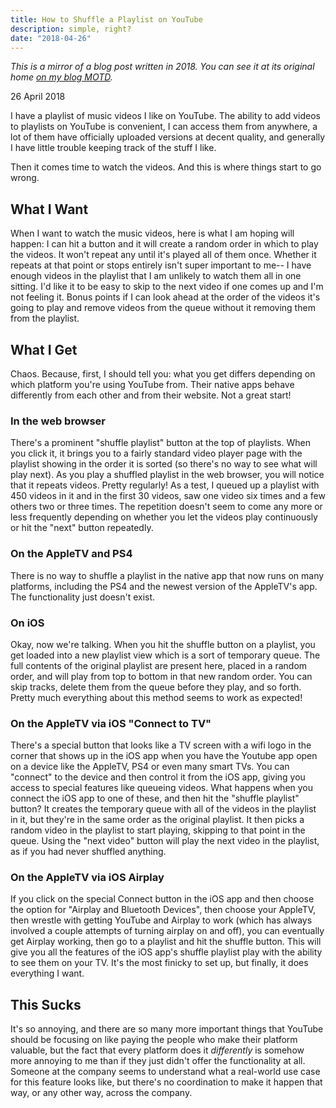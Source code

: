```yaml
---
title: How to Shuffle a Playlist on YouTube
description: simple, right?
date: "2018-04-26"
---
```


_This is a mirror of a blog post written in 2018. You can see it at its original home [on my blog MOTD](https://motd.co/2018/04/how-to-shuffle-a-playlist-on-youtube/)._

26 April 2018

I have a playlist of music videos I like on YouTube. The ability to add videos to playlists on YouTube is convenient, I can access them from anywhere, a lot of them have officially uploaded versions at decent quality, and generally I have little trouble keeping track of the stuff I like.

Then it comes time to watch the videos. And this is where things start to go wrong.

## What I Want

When I want to watch the music videos, here is what I am hoping will happen: I can hit a button and it will create a random order in which to play the videos. It won't repeat any until it's played all of them once. Whether it repeats at that point or stops entirely isn't super important to me-- I have enough videos in the playlist that I am unlikely to watch them all in one sitting. I'd like it to be easy to skip to the next video if one comes up and I'm not feeling it. Bonus points if I can look ahead at the order of the videos it's going to play and remove videos from the queue without it removing them from the playlist.

## What I Get

Chaos. Because, first, I should tell you: what you get differs depending on which platform you're using YouTube from. Their native apps behave differently from each other and from their website. Not a great start!

### In the web browser

There's a prominent "shuffle playlist" button at the top of playlists. When you click it, it brings you to a fairly standard video player page with the playlist showing in the order it is sorted (so there's no way to see what will play next). As you play a shuffled playlist in the web browser, you will notice that it repeats videos. Pretty regularly! As a test, I queued up a playlist with 450 videos in it and in the first 30 videos, saw one video six times and a few others two or three times. The repetition doesn't seem to come any more or less frequently depending on whether you let the videos play continuously or hit the "next" button repeatedly.

### On the AppleTV and PS4

There is no way to shuffle a playlist in the native app that now runs on many platforms, including the PS4 and the newest version of the AppleTV's app. The functionality just doesn't exist.

### On iOS

Okay, now we're talking. When you hit the shuffle button on a playlist, you get loaded into a new playlist view which is a sort of temporary queue. The full contents of the original playlist are present here, placed in a random order, and will play from top to bottom in that new random order. You can skip tracks, delete them from the queue before they play, and so forth. Pretty much everything about this method seems to work as expected!

### On the AppleTV via iOS "Connect to TV"

There's a special button that looks like a TV screen with a wifi logo in the corner that shows up in the iOS app when you have the Youtube app open on a device like the AppleTV, PS4 or even many smart TVs. You can "connect" to the device and then control it from the iOS app, giving you access to special features like queueing videos. What happens when you connect the iOS app to one of these, and then hit the "shuffle playlist" button? It creates the temporary queue with all of the videos in the playlist in it, but they're in the same order as the original playlist. It then picks a random video in the playlist to start playing, skipping to that point in the queue. Using the "next video" button will play the next video in the playlist, as if you had never shuffled anything.

### On the AppleTV via iOS Airplay

If you click on the special Connect button in the iOS app and then choose the option for "Airplay and Bluetooth Devices", then choose your AppleTV, then wrestle with getting YouTube and Airplay to work (which has always involved a couple attempts of turning airplay on and off), you can eventually get Airplay working, then go to a playlist and hit the shuffle button. This will give you all the features of the iOS app's shuffle playlist play with the ability to see them on your TV. It's the most finicky to set up, but finally, it does everything I want.

## This Sucks

It's so annoying, and there are so many more important things that YouTube should be focusing on like paying the people who make their platform valuable, but the fact that every platform does it *differently* is somehow more annoying to me than if they just didn't offer the functionality at all. Someone at the company seems to understand what a real-world use case for this feature looks like, but there's no coordination to make it happen that way, or any other way, across the company.
